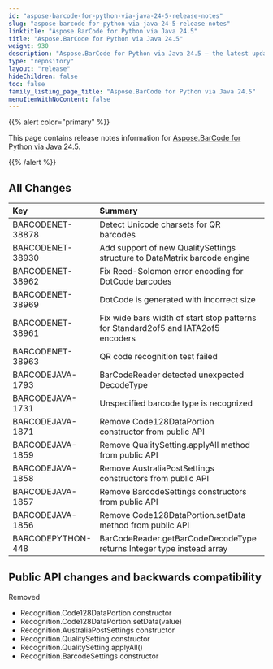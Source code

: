 ```yaml
---
id: "aspose-barcode-for-python-via-java-24-5-release-notes"
slug: "aspose-barcode-for-python-via-java-24-5-release-notes"
linktitle: "Aspose.BarCode for Python via Java 24.5"
title: "Aspose.BarCode for Python via Java 24.5"
weight: 930
description: "Aspose.BarCode for Python via Java 24.5 – the latest updates and fixes."
type: "repository"
layout: "release"
hideChildren: false
toc: false
family_listing_page_title: "Aspose.BarCode for Python via Java 24.5"
menuItemWithNoContent: false
---
```


{{% alert color="primary" %}} 

This page contains release notes information for [Aspose.BarCode for Python via Java 24.5](https://releases.aspose.com/barcode/python-java/new-releases/aspose.barcode-for-python-via-java-24.5/).

{{% /alert %}} 
## **All Changes**

| **Key**           | **Summary**                                                                       | **Category** |
|:------------------|:----------------------------------------------------------------------------------|:-------------|
| BARCODENET-38878  | Detect Unicode charsets for QR barcodes                                           | Enhancement  |
| BARCODENET-38930  | Add support of new QualitySettings structure to DataMatrix barcode engine         | Enhancement  |
| BARCODENET-38962  | Fix Reed-Solomon error encoding for DotCode barcodes                              | Bug          |
| BARCODENET-38969  | DotCode is generated with incorrect size                                          | Bug          |
| BARCODENET-38961  | Fix wide bars width of start stop patterns for Standard2of5 and IATA2of5 encoders | Bug          |
| BARCODENET-38963  | QR code recognition test failed                                                   | Bug          |
| BARCODEJAVA-1793  | BarCodeReader detected unexpected DecodeType                                      | Bug          |
| BARCODEJAVA-1731  | Unspecified barcode type is recognized                                            | Bug          |
| BARCODEJAVA-1871  | Remove Code128DataPortion constructor from public API                             | Enhancement  |
| BARCODEJAVA-1859  | Remove QualitySetting.applyAll method from public API                             | Enhancement  |
| BARCODEJAVA-1858  | Remove AustraliaPostSettings constructors from public API                         | Enhancement  |
| BARCODEJAVA-1857  | Remove BarcodeSettings constructors from public API                               | Enhancement  |
| BARCODEJAVA-1856  | Remove Code128DataPortion.setData method from public API                          | Enhancement  |
| BARCODEPYTHON-448 | BarCodeReader.getBarCodeDecodeType returns Integer type instead array             | Bug          |


## Public API changes and backwards compatibility

Removed
- Recognition.Code128DataPortion constructor
- Recognition.Code128DataPortion.setData(value)
- Recognition.AustraliaPostSettings constructor
- Recognition.QualitySetting constructor
- Recognition.QualitySetting.applyAll()
- Recognition.BarcodeSettings constructor